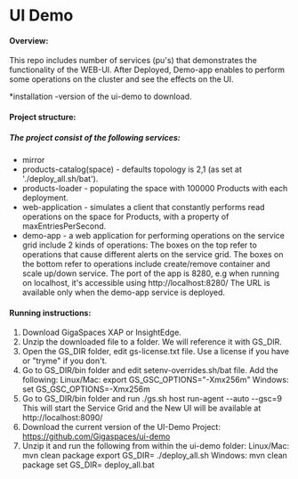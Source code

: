# UI Demo

#### Overview:
This repo includes number of services (pu's) that demonstrates the functionality of the WEB-UI.
After Deployed, Demo-app enables to perform some operations on the cluster and see the effects on the UI. 

*installation -version of the ui-demo to download.

#### Project structure:
##### The project consist of the following services:
* mirror
* products-catalog(space) - defaults topology is 2,1 (as set at './deploy_all.sh/bat').
* products-loader - populating the space with 100000 Products with each deployment.
* web-application - simulates a client that constantly performs read operations on the space for Products, with a property of maxEntriesPerSecond.
* demo-app - a web application for performing operations on the service grid include 2 kinds of operations: 
    The boxes on the top refer to operations that cause different alerts on the service grid.
    The boxes on the bottom refer to operations include create/remove container and scale up/down service.
    The port of the app is 8280, e.g when running on localhost, it's accessible using http://localhost:8280/
    The URL is available only when the demo-app service is deployed.


#### Running instructions:
1. Download GigaSpaces XAP or InsightEdge.
2. Unzip the downloaded file to a folder. We will reference it with GS_DIR.
3. Open the GS_DIR folder, edit gs-license.txt file.
    Use a license if you have or "tryme" if you don't.
4. Go to GS_DIR/bin folder and edit setenv-overrides.sh/bat file. Add the following:
    Linux/Mac:
        export GS_GSC_OPTIONS="-Xmx256m"
    Windows:
        set GS_GSC_OPTIONS=-Xmx256m
5. Go to GS_DIR/bin folder and run ./gs.sh host run-agent --auto --gsc=9
    This will start the Service Grid and the New UI will be available at http://localhost:8090/
6. Download the current version of the UI-Demo Project: https://github.com/Gigaspaces/ui-demo
7. Unzip it and run the following from within the ui-demo folder:
    Linux/Mac:
        mvn clean package
        export GS_DIR=<PATH TO PRODUCT INSTALLATION>
        ./deploy_all.sh
    Windows:
        mvn clean package
        set GS_DIR=<PATH TO PRODUCT INSTALLATION>
        deploy_all.bat



 